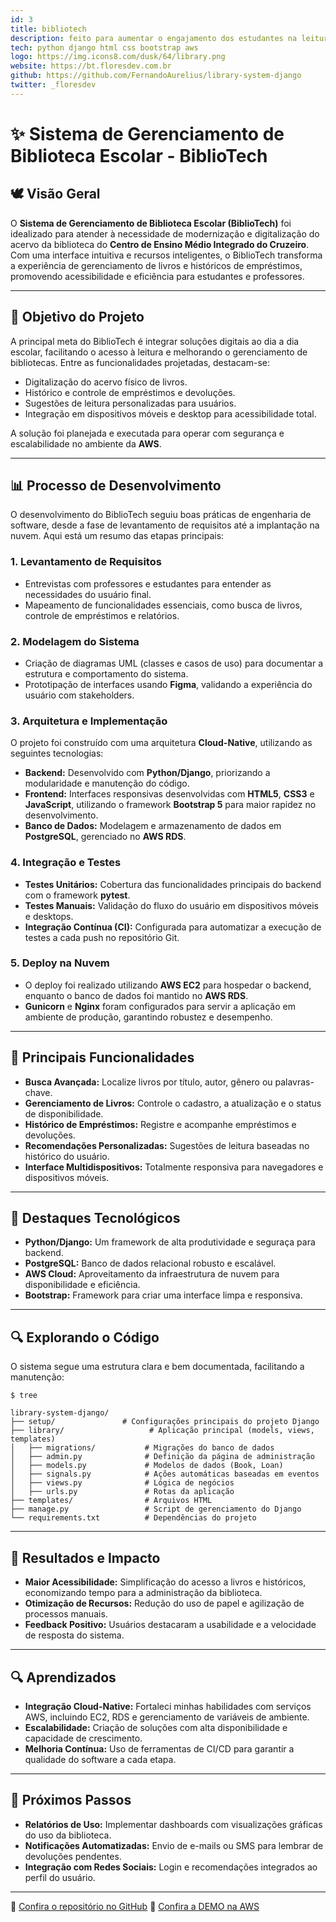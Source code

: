 ```yaml
---
id: 3
title: bibliotech
description: feito para aumentar o engajamento dos estudantes na leitura com uma interface amigável de gerenciamento
tech: python django html css bootstrap aws
logo: https://img.icons8.com/dusk/64/library.png
website: https://bt.floresdev.com.br
github: https://github.com/FernandoAurelius/library-system-django
twitter: _floresdev
---
```


# ✨ Sistema de Gerenciamento de Biblioteca Escolar - BiblioTech

## 🕊️ Visão Geral

O **Sistema de Gerenciamento de Biblioteca Escolar (BiblioTech)** foi idealizado para atender à necessidade de modernização e digitalização do acervo da biblioteca do **Centro de Ensino Médio Integrado do Cruzeiro**. Com uma interface intuitiva e recursos inteligentes, o BiblioTech transforma a experiência de gerenciamento de livros e históricos de empréstimos, promovendo acessibilidade e eficiência para estudantes e professores.

---

## 🔗 Objetivo do Projeto

A principal meta do BiblioTech é integrar soluções digitais ao dia a dia escolar, facilitando o acesso à leitura e melhorando o gerenciamento de bibliotecas. Entre as funcionalidades projetadas, destacam-se:

- Digitalização do acervo físico de livros.
- Histórico e controle de empréstimos e devoluções.
- Sugestões de leitura personalizadas para usuários.
- Integração em dispositivos móveis e desktop para acessibilidade total.

A solução foi planejada e executada para operar com segurança e escalabilidade no ambiente da **AWS**.

---

## 📊 Processo de Desenvolvimento

O desenvolvimento do BiblioTech seguiu boas práticas de engenharia de software, desde a fase de levantamento de requisitos até a implantação na nuvem. Aqui está um resumo das etapas principais:

### **1. Levantamento de Requisitos**
- Entrevistas com professores e estudantes para entender as necessidades do usuário final.
- Mapeamento de funcionalidades essenciais, como busca de livros, controle de empréstimos e relatórios.

### **2. Modelagem do Sistema**
- Criação de diagramas UML (classes e casos de uso) para documentar a estrutura e comportamento do sistema.
- Prototipação de interfaces usando **Figma**, validando a experiência do usuário com stakeholders.

### **3. Arquitetura e Implementação**
O projeto foi construído com uma arquitetura **Cloud-Native**, utilizando as seguintes tecnologias:

- **Backend:** Desenvolvido com **Python/Django**, priorizando a modularidade e manutenção do código.
- **Frontend:** Interfaces responsivas desenvolvidas com **HTML5**, **CSS3** e **JavaScript**, utilizando o framework **Bootstrap 5** para maior rapidez no desenvolvimento.
- **Banco de Dados:** Modelagem e armazenamento de dados em **PostgreSQL**, gerenciado no **AWS RDS**.

### **4. Integração e Testes**
- **Testes Unitários:** Cobertura das funcionalidades principais do backend com o framework **pytest**.
- **Testes Manuais:** Validação do fluxo do usuário em dispositivos móveis e desktops.
- **Integração Contínua (CI):** Configurada para automatizar a execução de testes a cada push no repositório Git.

### **5. Deploy na Nuvem**
- O deploy foi realizado utilizando **AWS EC2** para hospedar o backend, enquanto o banco de dados foi mantido no **AWS RDS**.
- **Gunicorn** e **Nginx** foram configurados para servir a aplicação em ambiente de produção, garantindo robustez e desempenho.

---

## 🔧 Principais Funcionalidades

- **Busca Avançada:** Localize livros por título, autor, gênero ou palavras-chave.
- **Gerenciamento de Livros:** Controle o cadastro, a atualização e o status de disponibilidade.
- **Histórico de Empréstimos:** Registre e acompanhe empréstimos e devoluções.
- **Recomendações Personalizadas:** Sugestões de leitura baseadas no histórico do usuário.
- **Interface Multidispositivos:** Totalmente responsiva para navegadores e dispositivos móveis.

---

## 🔖 Destaques Tecnológicos

- **Python/Django:** Um framework de alta produtividade e seguraça para backend.
- **PostgreSQL:** Banco de dados relacional robusto e escalável.
- **AWS Cloud:** Aproveitamento da infraestrutura de nuvem para disponibilidade e eficiência.
- **Bootstrap:** Framework para criar uma interface limpa e responsiva.

---

## 🔍 Explorando o Código
O sistema segue uma estrutura clara e bem documentada, facilitando a manutenção:

```
$ tree

library-system-django/
├── setup/               # Configurações principais do projeto Django
├── library/                   # Aplicação principal (models, views, templates)
│   ├── migrations/           # Migrações do banco de dados
│   ├── admin.py              # Definição da página de administração
│   ├── models.py             # Modelos de dados (Book, Loan)
│   ├── signals.py            # Ações automáticas baseadas em eventos
│   ├── views.py              # Lógica de negócios
│   ├── urls.py               # Rotas da aplicação
├── templates/                # Arquivos HTML
├── manage.py                 # Script de gerenciamento do Django
└── requirements.txt          # Dependências do projeto
```

---

## 🔀 Resultados e Impacto

- **Maior Acessibilidade:** Simplificação do acesso a livros e históricos, economizando tempo para a administração da biblioteca.
- **Otimização de Recursos:** Redução do uso de papel e agilização de processos manuais.
- **Feedback Positivo:** Usuários destacaram a usabilidade e a velocidade de resposta do sistema.

---

## 🔍 Aprendizados

- **Integração Cloud-Native:** Fortaleci minhas habilidades com serviços AWS, incluindo EC2, RDS e gerenciamento de variáveis de ambiente.
- **Escalabilidade:** Criação de soluções com alta disponibilidade e capacidade de crescimento.
- **Melhoria Contínua:** Uso de ferramentas de CI/CD para garantir a qualidade do software a cada etapa.

---

## 🔘 Próximos Passos

- **Relatórios de Uso:** Implementar dashboards com visualizações gráficas do uso da biblioteca.
- **Notificações Automatizadas:** Envio de e-mails ou SMS para lembrar de devoluções pendentes.
- **Integração com Redes Sociais:** Login e recomendações integrados ao perfil do usuário.

---

🔗 [Confira o repositório no GitHub](https://github.com/FernandoAurelius/library-system-django)
🔗 [Confira a DEMO na AWS](https://bt.floresdev.com.br)


